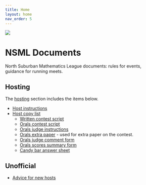 ```yaml
---
title: Home
layout: home
nav_order: 5
---
```

<img src="{{ '/resources/NSML_Header_transparent.png' | relative_url }}" />

# NSML Documents
North Suburban Mathematics League documents: rules for events, guidance for running meets.

<!--
* [General meet regulations](meet-instructions)
* [Emergencies including inclement weather](emergencies)
* [Forms of Answer](form-of-answer)
* [Appeals](appeals)
* [General Rules](rules)
-->

## Hosting

The [hosting](hosting/) section includes the items below.

* [Host instructions](hosting/host-instructions)
* [Host copy list](hosting/host-copies)
  * [Written contest script](hosting/written-script)
  * [Orals contest script](hosting/orals-contestant)
  * [Orals judge instructions](hosting/orals-judges)
  * [Orals extra paper](hosting/orals-extrapaper) - used for extra paper on the contest.
  * [Orals judge comment form](resources/oralcomments.pdf)
  * [Orals scores summary form](resources/oralsummaryform.pdf)
  * [Candy bar answer sheet](resources/candybar-answersheet.pdf)

## Unofficial

* [Advice for new hosts](newhost-advice)
